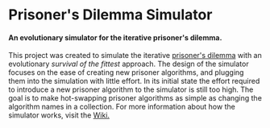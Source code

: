 <h1>Prisoner's Dilemma Simulator</h1>
<h4>An evolutionary simulator for the iterative prisoner's dilemma.</h4>

<p>
  This project was created to simulate the iterative <a href="https://en.wikipedia.org/wiki/Prisoner%27s_dilemma">prisoner's dilemma</a>
  with an evolutionary <em>survival of the fittest</em> approach. The design of the simulator focuses on the ease of creating new prisoner
  algorithms, and plugging them into the simulation with little effort. In its initial state the effort required to introduce a new prisoner
  algorithm to the simulator is still too high. The goal is to make hot-swapping prisoner algorithms as simple as changing the algorithm 
  names in a collection. For more information about how the simulator works, visit the <a href="https://github.com/AdamVD/Prisoners_Dilemma_Simulator/wiki">Wiki.</a>
</p>
